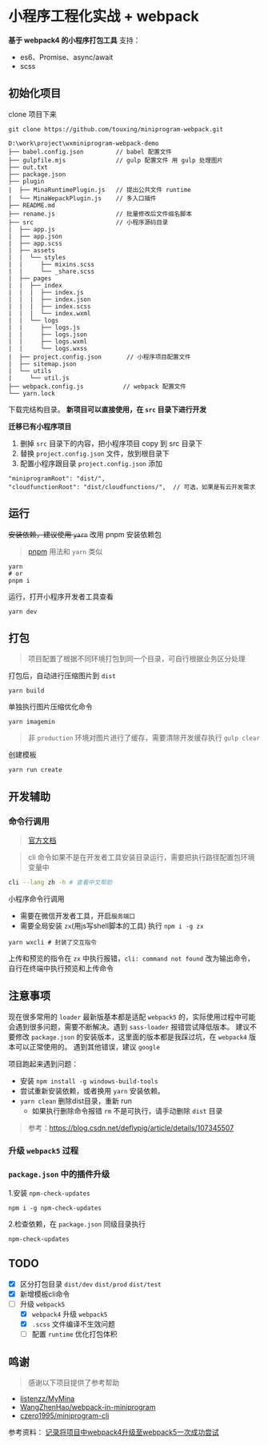 # 小程序工程化实战 + webpack

**基于 webpack4 的小程序打包工具**
支持：
- es6、Promise、async/await
- scss

## 初始化项目

clone 项目下来
```
git clone https://github.com/touxing/miniprogram-webpack.git
```
```
D:\work\project\wxminiprogram-webpack-demo
├── babel.config.json         // babel 配置文件
├── gulpfile.mjs              // gulp 配置文件 用 gulp 处理图片
├── out.txt
├── package.json
├── plugin
|  ├── MinaRuntimePlugin.js   // 提出公共文件 runtime
|  └── MinaWepackPlugin.js    // 多入口插件
├── README.md
├── rename.js                 // 批量修改后文件缀名脚本
├── src                       // 小程序源码目录
|  ├── app.js
|  ├── app.json
|  ├── app.scss
|  ├── assets
|  |  └── styles
|  |     ├── mixins.scss
|  |     └── _share.scss
|  ├── pages
|  |  ├── index
|  |  |  ├── index.js
|  |  |  ├── index.json
|  |  |  ├── index.scss
|  |  |  └── index.wxml
|  |  └── logs
|  |     ├── logs.js
|  |     ├── logs.json
|  |     ├── logs.wxml
|  |     └── logs.wxss
|  ├── project.config.json       // 小程序项目配置文件
|  ├── sitemap.json
|  └── utils
|     └── util.js
├── webpack.config.js           // webpack 配置文件
└── yarn.lock
```

下载完结构目录。
**新项目可以直接使用，在 `src` 目录下进行开发**

**迁移已有小程序项目**
1. 删掉 `src` 目录下的内容，把小程序项目 copy 到 src 目录下
2. 替换 `project.config.json` 文件，放到根目录下
3. 配置小程序跟目录 `project.config.json` 添加
```
"miniprogramRoot": "dist/",
"cloudfunctionRoot": "dist/cloudfunctions/",  // 可选，如果是有云开发需求
```

## 运行

~~安装依赖，建议使用 `yarn`~~
改用 pnpm 安装依赖包
> [pnpm](https://pnpm.io/zh/) 用法和 `yarn` 类似
```
yarn
# or
pnpm i
```

运行，打开小程序开发者工具查看
```
yarn dev
```

## 打包

> 项目配置了根据不同环境打包到同一个目录，可自行根据业务区分处理

打包后，自动进行压缩图片到 `dist`
```
yarn build
```

单独执行图片压缩优化命令
```
yarn imagemin
```
> 非 `production` 环境对图片进行了缓存，需要清除开发缓存执行 `gulp clear`

创建模板
```
yarn run create
```

## 开发辅助

### 命令行调用
> [官方文档](https://developers.weixin.qq.com/miniprogram/dev/devtools/cli.html)

> cli 命令如果不是在开发者工具安装目录运行，需要把执行路径配置包环境变量中
```bash
cli --lang zh -h # 查看中文帮助
```

小程序命令行调用
- 需要在微信开发者工具，开启`服务端口`
- 需要全局安装 `zx`(用js写shell脚本的工具) 执行 `npm i -g zx`
```
yarn wxcli # 封装了交互指令
```
上传和预览的指令在 `zx` 中执行报错，`cli: command not found`
改为输出命令，自行在终端中执行预览和上传命令

## 注意事项

现在很多常用的 `loader` 最新版基本都是适配 `webpack5` 的，实际使用过程中可能会遇到很多问题，需要不断解决。遇到 `sass-loader` 报错尝试降低版本。
建议不要修改 `package.json` 的安装版本，这里面的版本都是我踩过坑，在 `webpack4` 版本可以正常使用的。
遇到其他错误，建议 `google`

项目跑起来遇到问题：
- 安装 `npm install -g windows-build-tools`
- 尝试重新安装依赖，或者换用 `yarn` 安装依赖。
- `yarn clean` 删除dist目录，重新 run
  - 如果执行删除命令报错 `rm` 不是可执行，请手动删除 `dist` 目录
> 参考：https://blog.csdn.net/deflypig/article/details/107345507


### 升级 `webpack5` 过程

### `package.json` 中的插件升级
1.安装 `npm-check-updates`
```
npm i -g npm-check-updates
```

2.检查依赖，在 `package.json` 同级目录执行
```
npm-check-updates
```


## TODO

- [x] 区分打包目录  `dist/dev`   `dist/prod`  `dist/test`
- [x] 新增模板cli命令
- [ ] 升级 `webpack5`
  - [x] `webpack4` 升级 `webpack5`
  - [x] `.scss` 文件编译不生效问题
  - [ ] 配置 `runtime` 优化打包体积

## 鸣谢

> 感谢以下项目提供了参考帮助

- [listenzz/MyMina](https://github.com/listenzz/MyMina)
- [WangZhenHao/webpack-in-miniprogram](https://github.com/WangZhenHao/webpack-in-miniprogram)
- [czero1995/miniprogram-cli](https://github.com/czero1995/miniprogram-cli)

参考资料：
[记录将项目中webpack4升级至webpack5一次成功尝试](https://www.mybj123.com/11258.html)

